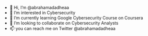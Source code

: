 - 👋 Hi, I’m @abrahamadadheaa 
- 👀 I’m interested in Cybersecurity 
- 🌱 I’m currently learning Google Cybersecurity Course on Coursera 
- 💞️ I’m looking to collaborate on Cybersecurity Analysts
- 📫 you can reach me on Twitter @abrahamadadheaa 

<!---
74756021/74756021 is a ✨ special ✨ repository because its `README.md` (this file) appears on your GitHub profile.
You can click the Preview link to take a look at your changes.
--->
